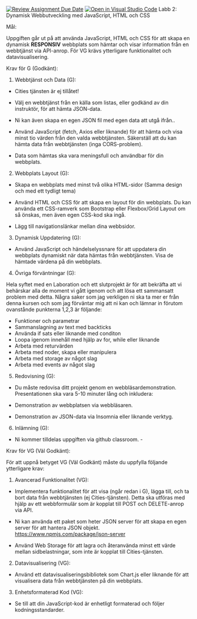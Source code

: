 [![Review Assignment Due Date](https://classroom.github.com/assets/deadline-readme-button-22041afd0340ce965d47ae6ef1cefeee28c7c493a6346c4f15d667ab976d596c.svg)](https://classroom.github.com/a/JhGs4o0z)
[![Open in Visual Studio Code](https://classroom.github.com/assets/open-in-vscode-2e0aaae1b6195c2367325f4f02e2d04e9abb55f0b24a779b69b11b9e10269abc.svg)](https://classroom.github.com/online_ide?assignment_repo_id=16695537&assignment_repo_type=AssignmentRepo)
Labb 2: Dynamisk Webbutveckling med JavaScript, HTML och CSS

Mål:

Uppgiften går ut på att använda JavaScript, HTML och CSS för att skapa en dynamisk  **RESPONSIV**  webbplats som hämtar och visar information från en webbtjänst via API-anrop.
För VG krävs ytterligare funktionalitet och datavisualisering.

Krav för G (Godkänt):

1. Webbtjänst och Data (G):
- Cities tjänsten är ej tillåtet!
- Välj en webbtjänst från en källa som listas, eller godkänd av din instruktör, för att hämta JSON-data.
- Ni kan även skapa en egen JSON fil med egen data att utgå ifrån..

- Använd JavaScript (fetch, Axios eller liknande) för att hämta och visa minst tio värden från den valda webbtjänsten. Säkerställ att du kan hämta data från webbtjänsten (inga CORS-problem).

- Data som hämtas ska vara meningsfull och användbar för din webbplats.

2. Webbplats Layout (G):

- Skapa en webbplats med minst två olika HTML-sidor (Samma design och med ett tydligt tema)

- Använd HTML och CSS för att skapa en layout för din webbplats. Du kan använda ett CSS-ramverk som Bootstrap eller Flexbox/Grid Layout om så önskas, men även egen CSS-kod ska ingå.

- Lägg till navigationslänkar mellan dina webbsidor.

3. Dynamisk Uppdatering (G):

- Använd JavaScript och händelselyssnare för att uppdatera din webbplats dynamiskt när data hämtas från webbtjänsten. Visa de hämtade värdena på din webbplats.

4. Övriga förväntningar (G):

Hela syftet med en Laboration och ett slutprojekt är för att bekräfta att vi behärskar alla de moment vi gått igenom och att lösa ett sammansatt problem med detta.
Några saker som jag verkligen ni ska ta mer er från denna kursen och som jag förväntar mig att ni kan och lämnar in förutom ovanstånde punkterna 1,2,3 är följande:

- Funktioner och parametrar
- Sammanslagning av text med backticks
- Använda if sats eller liknande med conditon
- Loopa igenom innehåll med hjälp av for, while eller liknande
- Arbeta med returvärden
- Arbeta med noder, skapa eller manipulera
- Arbeta med storage av något slag
- Arbeta med events av något slag




5. Redovisning (G):

- Du måste redovisa ditt projekt genom en webbläsardemonstration. Presentationen ska vara 5-10 minuter lång och inkludera:

- Demonstration av webbplatsen via webbläsaren.

- Demonstration av JSON-data via Insomnia eller liknande verktyg.


6. Inlämning (G):

- Ni kommer tilldelas uppgiften via github classroom. -



Krav för VG (Väl Godkänt):

För att uppnå betyget VG (Väl Godkänt) måste du uppfylla följande ytterligare krav:

1. Avancerad Funktionalitet (VG):

- Implementera funktionalitet för att visa (ngår redan i G), lägga till, och ta bort data från webbtjänsten (ej Cities-tjänsten). Detta ska utföras med hjälp av ett webbformulär som är kopplat till POST och DELETE-anrop via API.
- Ni kan använda ett paket som heter JSON server för att skapa en egen server för att hantera JSON objekt.
https://www.npmjs.com/package/json-server

- Använd Web Storage för att lagra och återanvända minst ett värde mellan sidbelastningar, som inte är kopplat till Cities-tjänsten.

2. Datavisualisering (VG):

- Använd ett datavisualiseringsbibliotek som Chart.js eller liknande för att visualisera data från webbtjänsten på din webbplats.

3. Enhetsformaterad Kod (VG):

- Se till att din JavaScript-kod är enhetligt formaterad och följer kodningsstandarder.

